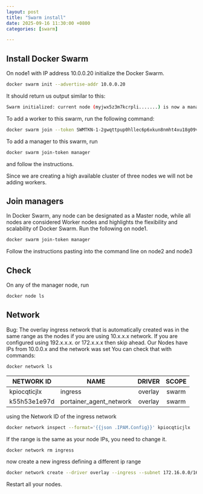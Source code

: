 ```yaml
---
layout: post
title: "Swarm install"
date: 2025-09-16 11:30:00 +0800
categories: [swarm]

---
```


## Install Docker Swarm

On node1 with IP address 10.0.0.20 initialize the Docker Swarm.

```bash 
docker swarm init --advertise-addr 10.0.0.20
```

It should return us output similar to this:

```bash
Swarm initialized: current node (myjwx5z3m7kcrpli.......) is now a manager.
```

To add a worker to this swarm, run the following command:

```bash
docker swarm join --token SWMTKN-1-2gwqttpup0hllec6p6xkun8nmht4xu18g09vsxyjhlyqc........... 10.0.0.20:2377
```

To add a manager to this swarm, run 

```bash
docker swarm join-token manager
```
 and follow the instructions.


Since we are creating a high available cluster of three nodes we will not be adding workers.


## Join managers
In Docker Swarm, any node can be designated as a Master node, while all nodes are considered Worker nodes and highlights the flexibility and scalability of Docker Swarm.
Run the following on node1.

```bash
docker swarm join-token manager
```

Follow the instructions pasting into the command line on node2 and node3

## Check
On any of the manager node, run

```bash
docker node ls
```

## Network
Bug: The overlay ingress network that is automatically created was in the same range as the nodes if you are using 10.x.x.x network. If you are configured using 192.x.x.x. or 172.x.x.x then skip ahead.
Our Nodes have IPs from 10.0.0.x and the network was set
You can check that with commands:

```bash
docker network ls
```

| NETWORK ID   | NAME                  | DRIVER  | SCOPE |
|--------------|-----------------------|:-------:|:-----:|
| kpiocqticjlx | ingress               | overlay | swarm |
| k55h53e1e97d | portainer_agent_network | overlay | swarm |

using the Network ID of the ingress network

```bash
docker network inspect --format='{{json .IPAM.Config}}' kpiocqticjlx
```
If the range is the same as your node IPs, you need to change it.

```bash
docker network rm ingress
```

now create a new ingress defining a different ip range

```bash
docker network create --driver overlay --ingress --subnet 172.16.0.0/16 --gateway 172.16.0.1 ingress
```

Restart all your nodes.
